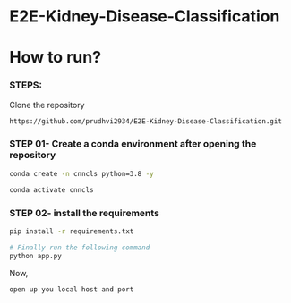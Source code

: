 # E2E-Kidney-Disease-Classification

# How to run?

### STEPS:

Clone the repository

```bash
https://github.com/prudhvi2934/E2E-Kidney-Disease-Classification.git
```

### STEP 01- Create a conda environment after opening the repository

```bash
conda create -n cnncls python=3.8 -y
```

```bash
conda activate cnncls
```

### STEP 02- install the requirements

```bash
pip install -r requirements.txt
```

```bash
# Finally run the following command
python app.py
```

Now,

```bash
open up you local host and port
```
